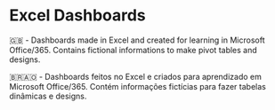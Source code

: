 # Excel Dashboards

🇬🇧 - Dashboards made in Excel and created for learning in Microsoft Office/365. Contains fictional informations to make pivot tables and designs.

🇧🇷🇦🇴 - Dashboards feitos no Excel e criados para aprendizado em Microsoft Office/365. Contém informações fictícias para fazer tabelas dinâmicas e designs.
